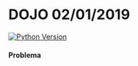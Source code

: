# DOJO 02/01/2019

[![Python Version](https://img.shields.io/badge/python-3.7.2-green.svg)](https://img.shields.io/badge/python-3.7.2-green.svg)

#### Problema
